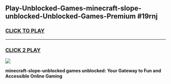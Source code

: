 
## Play-Unblocked-Games-minecraft-slope-unblocked-Unblocked-Games-Premium #19rnj
<h3>
<a href="https://premium.freeplayer.one?title=minecraft-slope-unblocked&ref=12M">CLICK TO PLAY</a></h3>
<hr>

<h3>
<a href="https://premium.freeplayer.one?title=minecraft-slope-unblocked&ref=12M">CLICK 2 PLAY</a>
  
</h3>

<a href="https://premium.freeplayer.one?title=minecraft-slope-unblocked&ref=12M"><img src="https://clearcache.store/games.png"></a>


**minecraft-slope-unblocked games unblocked: Your Gateway to Fun and Accessible Online Gaming**
